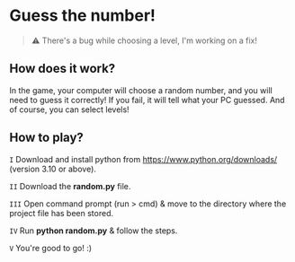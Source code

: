 # Guess the number!
> ⚠️ There's a bug while choosing a level, I'm working on a fix!

## How does it work?
In the game, your computer will choose a random number, and you will need to guess it correctly! If you fail, it will tell what your PC guessed. And of course, you can select levels!

## How to play?
`I` Download and install python from https://www.python.org/downloads/ (version 3.10 or above).

`II` Download the **random.py** file.

`III` Open command prompt (run > cmd) & move to the directory where the project file has been stored.

`IV` Run **__python random.py__** & follow the steps.

`V` You're good to go! :)
